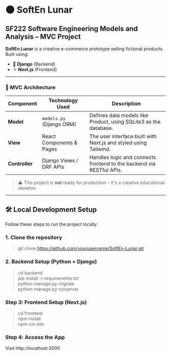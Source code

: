 # 🌑 SoftEn Lunar

## SF222 Software Engineering Models and Analysis – MVC Project

**SoftEn Lunar** is a creative e-commerce prototype selling fictional products.  
Built using:  
- 🐍 **Django** (Backend)  
- ⚛️ **Next.js** (Frontend)  

---

### 🧩 MVC Architecture

| Component   | Technology Used               | Description                                                                 |
|------------|-------------------------------|-----------------------------------------------------------------------------|
| **Model**  | `models.py` (Django ORM)      | Defines data models like Product, using SQLite3 as the database.           |
| **View**   | React Components & Pages      | The user interface built with Next.js and styled using Tailwind.           |
| **Controller** | Django Views / DRF APIs   | Handles logic and connects frontend to the backend via RESTful APIs.       |

> ⚠️ This project is **not** ready for production – it's a creative educational skeleton.

---

## 🛠️ Local Development Setup

Follow these steps to run the project locally:

### 1. Clone the repository
>git clone https://github.com/yourusername/SoftEn-Lunar.git

### 2. Backend Setup (Python + Django)
>cd backend <br>
>pip install -r requirements.txt <br>
>python manage.py migrate <br>
>python manage.py runserver

### Step 3: Frontend Setup (Next.js)
>cd frontend <br>
>npm install <br>
>npm run dev

### Step 4: Access the App
Visit http://localhost:3000
